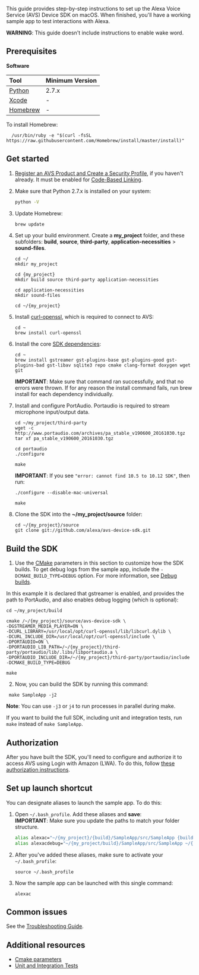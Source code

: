 
This guide provides step-by-step instructions to set up the Alexa Voice Service (AVS) Device SDK on macOS. When finished, you'll have a working sample app to test interactions with Alexa.   

**WARNING**: This guide doesn't include instructions to enable wake word.

## Prerequisites

**Software**

| Tool | Minimum Version    |
| :------------- | :------------- |
| [Python](https://cmake.org/download/) | 2.7.x |
| [Xcode](https://itunes.apple.com/us/app/xcode/id497799835?mt=12) | - |
| [Homebrew](https://raw.githubusercontent.com/Homebrew/install/master/install) | - |

To install Homebrew:

```shell
  /usr/bin/ruby -e "$(curl -fsSL https://raw.githubusercontent.com/Homebrew/install/master/install)"
```

## Get started

1. [Register an AVS Product and Create a Security Profile](https://github.com/alexa/avs-device-sdk/wiki/Create-Security-Profile), if you haven't already. It must be enabled for [Code-Based Linking](https://developer.amazon.com/docs/alexa-voice-service/code-based-linking-other-platforms.html#step1).

2. Make sure that Python 2.7.x is installed on your system:

    ```sh
    python -V
    ```

3. Update Homebrew:

    ```sh
    brew update
    ```

4. Set up your build environment. Create a **my_project** folder, and these subfolders: **build**, **source**, **third-party**, **application-necessities** > **sound-files**.

    ```shell
    cd ~/
    mkdir my_project

    cd {my_project}
    mkdir build source third-party application-necessities

    cd application-necessities
    mkdir sound-files

    cd ~/{my_project}
    ```

5. Install [curl-openssl](https://formulae.brew.sh/formula/curl-openssl), which is required to connect to AVS:

     ```shell
     cd ~
     brew install curl-openssl
     ```

6. Install the core [SDK dependencies](https://github.com/alexa/avs-device-sdk/wiki/Dependencies):

     ```shell
     cd ~
     brew install gstreamer gst-plugins-base gst-plugins-good gst-plugins-bad gst-libav sqlite3 repo cmake clang-format doxygen wget git
     ```  

     **IMPORTANT**: Make sure that command ran successfully, and that no errors were thrown. If for any reason the install command fails, run brew install for each dependency individually.  


7. Install and configure PortAudio. Portaudio is required to stream microphone input/output data.

     ```shell
     cd ~/my_project/third-party
     wget -c http://www.portaudio.com/archives/pa_stable_v190600_20161030.tgz
     tar xf pa_stable_v190600_20161030.tgz

     cd portaudio
     ./configure

     make
     ```  

     **IMPORTANT**: If you see `"error: cannot find 10.5 to 10.12 SDK"`, then run:
     ```shell
     ./configure --disable-mac-universal

     make
     ```

8. Clone the SDK into the **~/my_project/source** folder:  

    ```shell
    cd ~/{my_project}/source
    git clone git://github.com/alexa/avs-device-sdk.git
    ```

## Build the SDK

1. Use the [CMake](https://cmake.org/) parameters in this section to customize how the SDK builds. To get debug logs from the sample app, include the `-DCMAKE_BUILD_TYPE=DEBUG` option. For more information, see [Debug builds](https://github.com/alexa/avs-device-sdk/wiki/cmake-options#debug-builds).

In this example it is declared that gstreamer is enabled, and provides the path to PortAudio, and also enables debug logging (which is optional):

```shell
cd ~/my_project/build

cmake /~/{my_project}/source/avs-device-sdk \
-DGSTREAMER_MEDIA_PLAYER=ON \
-DCURL_LIBRARY=/usr/local/opt/curl-openssl/lib/libcurl.dylib \
-DCURL_INCLUDE_DIR=/usr/local/opt/curl-openssl/include \
-DPORTAUDIO=ON \
-DPORTAUDIO_LIB_PATH=/~/{my_project}/third-party/portaudio/lib/.libs/libportaudio.a \
-DPORTAUDIO_INCLUDE_DIR=/~/{my_project}/third-party/portaudio/include
-DCMAKE_BUILD_TYPE=DEBUG

make
```

2. Now, you can build the SDK by running this command:

```shell
 make SampleApp -j2
 ```

**Note**: You can use `-j3` or `j4` to run processes in parallel during make.

   If you want to build the full SDK, including unit and integration tests, run `make` instead of `make SampleApp`.

## Authorization

After you have built the SDK, you'll need to configure and authorize it to access AVS using Login with Amazon (LWA). To do this, follow [these authorization instructions](https://github.com/alexa/avs-device-sdk/wiki/Authorization#macOS,-Ubuntu-Linux-16.04-LTS,-and-Raspberry-Pi).

## Set up launch shortcut

You can designate aliases to launch the sample app. To do this:

1. Open `~/.bash_profile`. Add these aliases and **save**:  
   **IMPORTANT**: Make sure you update the paths to match your folder structure.  
   ```sh
   alias alexac="~/{my_project}/{build}/SampleApp/src/SampleApp {build}/Integration/AlexaClientSDKConfig.json"
   alias alexacdebug="~/{my_project/build}/SampleApp/src/SampleApp ~/{my_project}/{build}/Integration/AlexaClientSDKConfig.json DEBUG9"
   ```
2. After you've added these aliases, make sure to activate your `~/.bash_profile`:  
   ```shell
   source ~/.bash_profile
   ```
3. Now the sample app can be launched with this single command:
   ```shell
   alexac  
   ```

## Common issues  

See the [Troubleshooting Guide](https://github.com/alexa/avs-device-sdk/wiki/Troubleshooting-Guide).

## Additional resources  

* [Cmake parameters](https://github.com/alexa/avs-device-sdk/wiki/cmake-options)  
* [Unit and Integration Tests](https://github.com/alexa/avs-device-sdk/wiki/Unit-and-Integration-Tests)  
